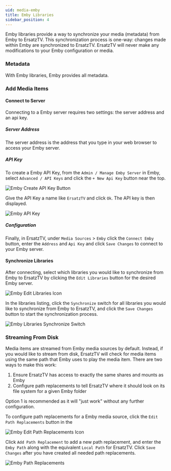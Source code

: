 ```yaml
---
uid: media-emby
title: Emby Libraries
sidebar_position: 4
---
```


Emby libraries provide a way to synchronize your media (metadata) from Emby to ErsatzTV. This synchronization process is one-way: changes made within Emby are synchronized to ErsatzTV. ErsatzTV will never make any modifications to your Emby configuration or media.

### Metadata

With Emby libraries, Emby provides all metadata.

### Add Media Items

#### Connect to Server

Connecting to a Emby server requires two settings: the server address and an api key.

##### Server Address

The server address is the address that you type in your web browser to access your Emby server.

##### API Key

To create a Emby API Key, from the `Admin / Manage Emby Server` in Emby, select `Advanced / API Keys` and click the `+ New Api Key` button near the top.

![Emby Create API Key Button](/images/docs/emby-create-api-key-button.png)

Give the API Key a name like `ErsatzTV` and click `Ok`. The API key is then displayed.

![Emby API Key](/images/docs/emby-api-key.png)

##### Configuration

Finally, in ErsatzTV, under `Media Sources` > `Emby` click the `Connect Emby` button, enter the `Address` and `Api Key` and click `Save Changes` to connect to your Emby server.

#### Synchronize Libraries

After connecting, select which libraries you would like to synchronize from Emby to ErsatzTV by clicking the `Edit Libraries` button for the desired Emby server.

![Emby Edit Libraries Icon](/images/docs/emby-media-source-edit-libaries-icon.png)

In the libraries listing, click the `Synchronize` switch for all libraries you would like to synchronize from Emby to ErsatzTV, and click the `Save Changes` button to start the synchronization process.

![Emby Libraries Synchronize Switch](/images/docs/emby-libraries-synchronize-switch.png)

### Streaming From Disk

Media items are streamed from Emby media sources by default. Instead, if you would like to stream from disk, ErsatzTV will check for media items using the same path that Emby uses to play the media item.
There are two ways to make this work:

1. Ensure ErsatzTV has access to exactly the same shares and mounts as Emby
2. Configure path replacements to tell ErsatzTV where it should look on its file system for a given Emby folder

Option 1 is recommended as it will "just work" without any further configuration.

To configure path replacements for a Emby media source, click the `Edit Path Replacements` button in the

![Emby Edit Path Replacements Icon](/images/docs/emby-media-source-edit-path-replacements-icon.png)

Click `Add Path Replacement` to add a new path replacement, and enter the `Emby Path` along with the equivalent `Local Path` for ErsatzTV.
Click `Save Changes` after you have created all needed path replacements.

![Emby Path Replacements](/images/docs/emby-media-source-path-replacements.png)
